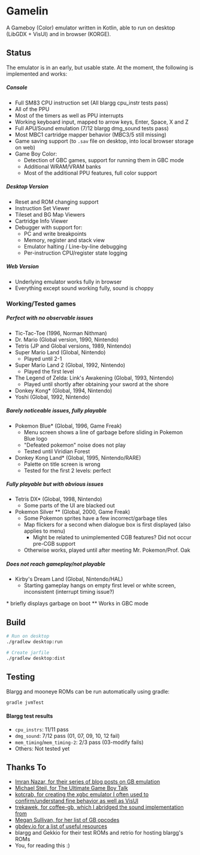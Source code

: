 # Gamelin
A Gameboy (Color) emulator written in Kotlin, able to run on desktop (LibGDX + VisUI) and in browser (KORGE).

## Status
The emulator is in an early, but usable state. At the moment, the following is implemented and works:

##### Console
- Full SM83 CPU instruction set (All blargg cpu_instr tests pass)
- All of the PPU
- Most of the timers as well as PPU interrupts
- Working keyboard input, mapped to arrow keys, Enter, Space, X and Z
- Full APU/Sound emulation (7/12 blargg dmg_sound tests pass)
- Most MBC1 cartridge mapper behavior (MBC3/5 still missing)
- Game saving support (to `.sav` file on desktop, into local browser storage on web)
- Game Boy Color:
    - Detection of GBC games, support for running them in GBC mode
    - Additional WRAM/VRAM banks
    - Most of the additional PPU features, full color support

##### Desktop Version
- Reset and ROM changing support
- Instruction Set Viewer
- Tileset and BG Map Viewers
- Cartridge Info Viewer
- Debugger with support for:
    - PC and write breakpoints
    - Memory, register and stack view
    - Emulator halting / Line-by-line debugging
    - Per-instruction CPU/register state logging

##### Web Version
- Underlying emulator works fully in browser
- Everything except sound working fully, sound is choppy

### Working/Tested games
##### Perfect with no observable issues
- Tic-Tac-Toe (1996, Norman Nithman)
- Dr. Mario (Global version, 1990, Nintendo)
- Tetris (JP and Global versions, 1989, Nintendo)
- Super Mario Land (Global, Nintendo)
    - Played until 2-1
- Super Mario Land 2 (Global, 1992, Nintendo)
    - Played the first level
- The Legend of Zelda: Link's Awakening (Global, 1993, Nintendo)
    - Played until shortly after obtaining your sword at the shore
- Donkey Kong* (Global, 1994, Nintendo)
- Yoshi (Global, 1992, Nintendo)

##### Barely noticeable issues, fully playable
- Pokemon Blue* (Global, 1996, Game Freak)
    - Menu screen shows a line of garbage before sliding in Pokemon Blue logo
    - "Defeated pokemon" noise does not play
    - Tested until Viridian Forest
- Donkey Kong Land* (Global, 1995, Nintendo/RARE)
    - Palette on title screen is wrong
    - Tested for the first 2 levels: perfect

##### Fully playable but with obvious issues
- Tetris DX* (Global, 1998, Nintendo)
    - Some parts of the UI are blacked out
- Pokemon Silver ** (Global, 2000, Game Freak)
    - Some Pokemon sprites have a few incorrect/garbage tiles
    - Map flickers for a second when dialogue box is first displayed (also applies to menu)
        - Might be related to unimplemented CGB features? Did not occur pre-CGB support 
    - Otherwise works, played until after meeting Mr. Pokemon/Prof. Oak

##### Does not reach gameplay/not playable
- Kirby's Dream Land (Global, Nintendo/HAL)
    - Starting gameplay hangs on empty first level or white screen, inconsistent (interrupt timing issue?)

\* briefly displays garbage on boot
\** Works in GBC mode

## Build
``` bash
# Run on desktop
./gradlew desktop:run

# Create jarfile
./gradlew desktop:dist
```

## Testing
Blargg and mooneye ROMs can be run automatically using gradle:
```bash
gradle jvmTest
```

#### Blargg test results
- `cpu_instrs`: 11/11 pass
- `dmg_sound`: 7/12 pass (01, 07, 09, 10, 12 fail)
- `mem_timing`/`mem_timing-2`: 2/3 pass (03-modify fails)
- Others: Not tested yet

## Thanks To
- [Imran Nazar, for their series of blog posts on GB emulation](http://imrannazar.com/GameBoy-Emulation-in-JavaScript:-The-CPU)
- [Michael Steil, for The Ultimate Game Boy Talk](https://media.ccc.de/v/33c3-8029-the_ultimate_game_boy_talk)
- [kotcrab, for creating the xgbc emulator I often used to confirm/understand fine behavior as well as VisUI](https://github.com/kotcrab/xgbc)
- [trekawek, for coffee-gb, which I abridged the sound implementation from](https://github.com/trekawek/coffee-gb)
- [Megan Sullivan, for her list of GB opcodes](https://meganesulli.com/blog/game-boy-opcodes)
- [gbdev.io for a list of useful resources](https://gbdev.io)
- blargg and Gekkio for their test ROMs and retrio for hosting blargg's ROMs
- You, for reading this :)
